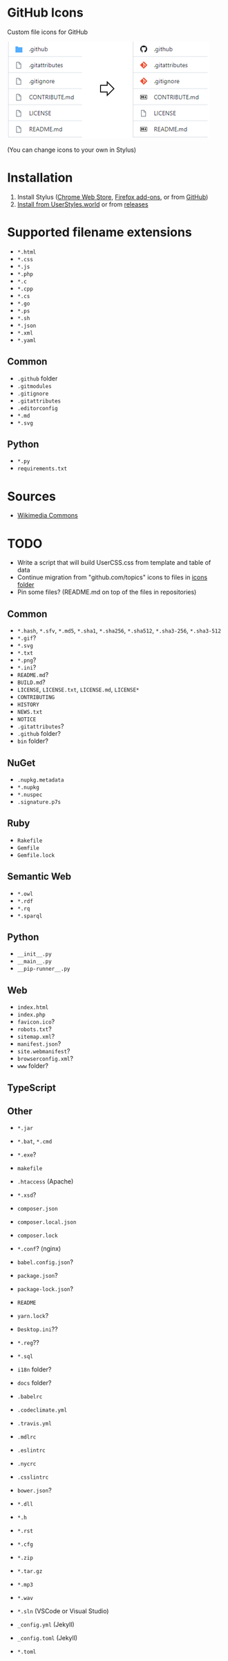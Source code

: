 # GitHub Icons
Custom file icons for GitHub

![image](preview.png)

(You can change icons to your own in Stylus)

# Installation
1. Install Stylus ([Chrome Web Store](https://chrome.google.com/webstore/detail/stylus/clngdbkpkpeebahjckkjfobafhncgmne), [Firefox add-ons](https://addons.mozilla.org/ru/firefox/addon/styl-us/), or from [GitHub](https://github.com/openstyles/stylus))
2. [Install from UserStyles.world](https://userstyles.world/style/8856/github-icons) or from [releases](https://github.com/the-userr/GitHub-Icons/releases)

# Supported filename extensions
* `*.html`
* `*.css`
* `*.js`
* `*.php`
* `*.c`
* `*.cpp`
* `*.cs`
* `*.go`
* `*.ps`
* `*.sh`
* `*.json`
* `*.xml`
* `*.yaml`
## Common
* `.github` folder
* `.gitmodules`
* `.gitignore`
* `.gitattributes`
* `.editorconfig`
* `*.md`
* `*.svg`
## Python
* `*.py`
* `requirements.txt`

# Sources
* [Wikimedia Commons](https://commons.wikimedia.org/)

# TODO
* Write a script that will build UserCSS.css from template and table of data
* Continue migration from "github.com/topics" icons to files in [icons folder](icons)
* Pin some files? (README.md on top of the files in repositories)

## Common
* `*.hash`, `*.sfv`, `*.md5`, `*.sha1`, `*.sha256`, `*.sha512`, `*.sha3-256`, `*.sha3-512`
* `*.gif`?
* `*.svg`
* `*.txt`
* `*.png`?
* `*.ini`?
* `README.md`?
* `BUILD.md`?
* `LICENSE`, `LICENSE.txt`, `LICENSE.md`, `LICENSE*`
* `CONTRIBUTING`
* `HISTORY`
* `NEWS.txt`
* `NOTICE`
* `.gitattributes`?
* `.github` folder?
* `bin` folder?
## NuGet
* `.nupkg.metadata`
* `*.nupkg`
* `*.nuspec`
* `.signature.p7s`
## Ruby
* `Rakefile`
* `Gemfile`
* `Gemfile.lock`
## Semantic Web
* `*.owl`
* `*.rdf`
* `*.rq`
* `*.sparql`
## Python
* `__init__.py`
* `__main__.py`
* `__pip-runner__.py`
## Web
* `index.html`
* `index.php`
* `favicon.ico`?
* `robots.txt`?
* `sitemap.xml`?
* `manifest.json`?
* `site.webmanifest`?
* `browserconfig.xml`?
* `www` folder?
## TypeScript
## Other
* `*.jar`
* `*.bat`, `*.cmd`
* `*.exe`?

* `makefile`
* `.htaccess` (Apache)
* `*.xsd`?

* `composer.json`
* `composer.local.json`
* `composer.lock`
* `*.conf`? (nginx)

* `babel.config.json`?
* `package.json`?
* `package-lock.json`?
* `README`
* `yarn.lock`?

* `Desktop.ini`??
* `*.reg`??

* `*.sql`

* `i18n` folder?

* `docs` folder?

* `.babelrc`
* `.codeclimate.yml`
* `.travis.yml`
* `.mdlrc`
* `.eslintrc`
* `.nycrc`
* `.csslintrc`

* `bower.json`?
* `*.dll`
* `*.h`

* `*.rst`
* `*.cfg`

* `*.zip`
* `*.tar.gz`
* `*.mp3`
* `*.wav`

* `*.sln` (VSCode or Visual Studio)
* `_config.yml` (Jekyll)
* `_config.toml` (Jekyll)
* `*.toml`